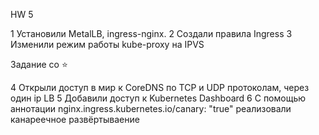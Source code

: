 HW 5

1 Установили MetalLB, ingress-nginx.
2 Создали правила Ingress
3 Изменили режим работы kube-proxy на IPVS

Задание со ⭐

4 Открыли доступ в мир к CoreDNS по TCP и UDP протоколам, через один ip LB
5 Добавили доступ к Kubernetes Dashboard
6 С помощью аннотации nginx.ingress.kubernetes.io/canary: "true" реализовали канареечное развёртываение